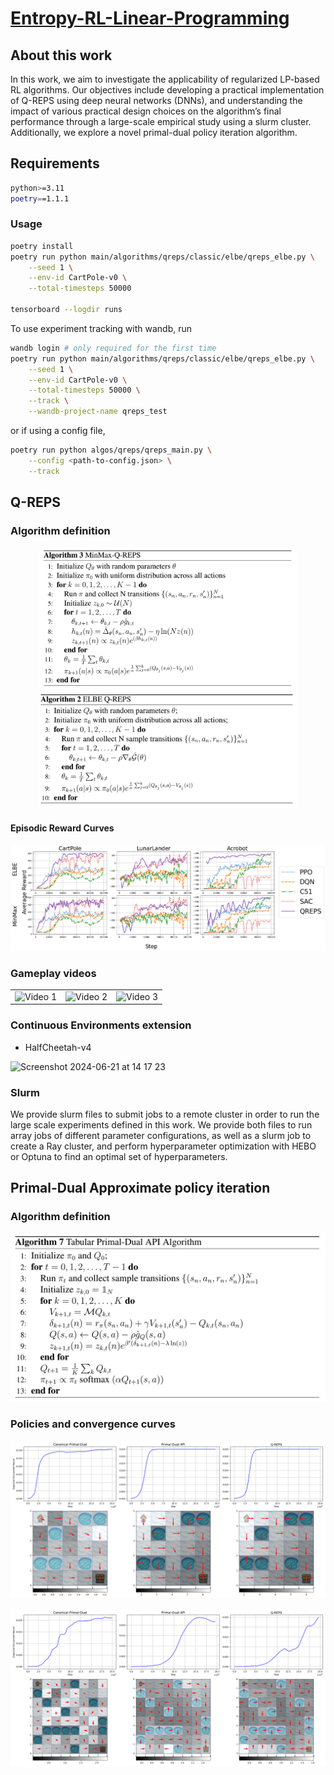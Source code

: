 # [Entropy-RL-Linear-Programming](https://repositori.upf.edu/handle/10230/68216)

## About this work
In this work, we aim to investigate the applicability of regularized LP-based RL algorithms. Our objectives include developing a practical implementation of Q-REPS using deep neural networks (DNNs), and understanding the impact of various practical design choices on the algorithm’s final performance through a large-scale empirical study using a slurm cluster. Additionally, we explore a novel primal-dual policy iteration algorithm.

## Requirements
```bash
python>=3.11
poetry==1.1.1
```
### Usage
```bash
poetry install
poetry run python main/algorithms/qreps/classic/elbe/qreps_elbe.py \
    --seed 1 \
    --env-id CartPole-v0 \
    --total-timesteps 50000

tensorboard --logdir runs
```

To use experiment tracking with wandb, run
```bash
wandb login # only required for the first time
poetry run python main/algorithms/qreps/classic/elbe/qreps_elbe.py \
    --seed 1 \
    --env-id CartPole-v0 \
    --total-timesteps 50000 \
    --track \
    --wandb-project-name qreps_test
```
or if using a config file, 
```bash
poetry run python algos/qreps/qreps_main.py \
    --config <path-to-config.json> \
    --track
```

## Q-REPS

### Algorithm definition
<div align="center">
    <img src="assets/img/minmax_qreps.png" width="412" alt="Title 1">
    <img src="assets/img/elbe_qreps.png" width="412" alt="Title 2">
</div>

#### Episodic Reward Curves
![Reference Image](assets/img/comparison.png)

### Gameplay videos

<table>
  <tr>
    <td>
      <img src="https://github.com/niicovila/Entropy-RL-Linear-Programming/assets/76247144/a908b048-765a-4ef8-a833-30dc54ce48d4" alt="Video 1" style="width:100%">
    </td>
    <td>
      <img src="https://github.com/niicovila/Entropy-RL-Linear-Programming/assets/76247144/420a77f6-1f64-4c2c-b998-94b71fef4d3b" alt="Video 2" style="width:100%">
    </td>
    <td>
      <img src="https://github.com/niicovila/Entropy-RL-Linear-Programming/assets/76247144/87b9ceaf-9bfa-4914-9e12-945478d5066c" alt="Video 3" style="width:100%">
    </td>
  </tr>
</table>

### Continuous Environments extension
- HalfCheetah-v4
<img width="1390" alt="Screenshot 2024-06-21 at 14 17 23" src="https://github.com/niicovila/Entropy-RL-Linear-Programming/assets/76247144/da332a9e-3f5b-4979-a5c7-e4b365b171d2">


### Slurm
We provide slurm files to submit jobs to a remote cluster in order to run the large scale experiments defined in this work. We provide both files to run array jobs of different parameter configurations, as well as a slurm job to create a Ray cluster, and perform hyperparameter optimization with HEBO or Optuna to find an optimal set of hyperparameters.

## Primal-Dual Approximate policy iteration

### Algorithm definition
![Reference Image](assets/img/pd-api.png)


### Policies and convergence curves
![Reference Image](assets/img/pd_api_stochastic_5x5.png)

![Reference Image](assets/img/pd_api_stochastic_8x8.png)


<!-- 
### XPPO
![Reference Image](assets/img/xppo.png)

### XSAC
![Reference Image](assets/img/exact_xsac.png)

### XTD3
![Reference Image](assets/img/exact_xtd3.png)
 -->
